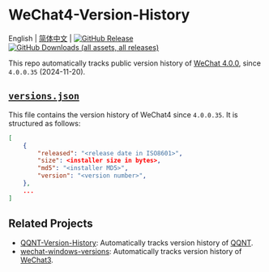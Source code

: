 # WeChat4-Version-History

English | [简体中文](README.zh-CN.md) |
[![GitHub Release](https://img.shields.io/github/v/release/PRO-2684/WeChat4-Version-History?logo=wechat&color=07c160)](https://github.com/PRO-2684/WeChat4-Version-History/releases/latest)
[![GitHub Downloads (all assets, all releases)](https://img.shields.io/github/downloads/PRO-2684/WeChat4-Version-History/total?logo=github)](https://github.com/PRO-2684/WeChat4-Version-History/releases)

This repo automatically tracks public version history of [WeChat 4.0.0](https://pc.weixin.qq.com/), since `4.0.0.35` (2024-11-20).

## [`versions.json`](versions.json)

This file contains the version history of WeChat4 since `4.0.0.35`. It is structured as follows:

```json
[
    {
        "released": "<release date in ISO8601>",
        "size": <installer size in bytes>,
        "md5": "<installer MD5>",
        "version": "<version number>",
    },
    ...
]
```

## Related Projects

- [QQNT-Version-History](https://github.com/PRO-2684/qqnt-version-history): Automatically tracks version history of [QQNT](https://im.qq.com/pcqq/index.shtml).
- [wechat-windows-versions](https://github.com/tom-snow/wechat-windows-versions): Automatically tracks version history of [WeChat3](https://pc.weixin.qq.com/).
